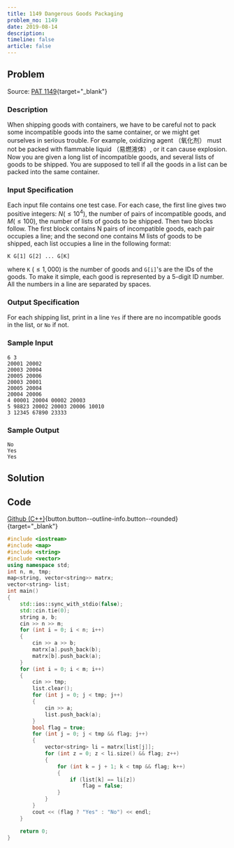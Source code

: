 ```yaml
---
title: 1149 Dangerous Goods Packaging
problem_no: 1149
date: 2019-08-14
description: 
timeline: false
article: false
---
```


<!--more-->

## Problem

Source: [PAT 1149](https://pintia.cn/problem-sets/994805342720868352/exam/problems/1038429908921778176){target="_blank"}

### Description

When shipping goods with containers, we have to be careful not to pack some incompatible goods into the same container, or we might get ourselves in serious trouble. For example, oxidizing agent （氧化剂） must not be packed with flammable liquid （易燃液体）, or it can cause explosion.
Now you are given a long list of incompatible goods, and several lists of goods to be shipped. You are supposed to tell if all the goods in a list can be packed into the same container.

### Input Specification

Each input file contains one test case. For each case, the first line gives two positive integers: $N(≤10^4)$, the number of pairs of incompatible goods, and $M(≤100)$, the number of lists of goods to be shipped.
Then two blocks follow. The first block contains N pairs of incompatible goods, each pair occupies a line; and the second one contains M lists of goods to be shipped, each list occupies a line in the following format:

`K G[1] G[2] ... G[K]`

where `K` $(≤1,000)$ is the number of goods and `G[i]`'s are the IDs of the goods. To make it simple, each good is represented by a 5-digit ID number. All the numbers in a line are separated by spaces.

### Output Specification

For each shipping list, print in a line `Yes` if there are no incompatible goods in the list, or `No` if not.

### Sample Input

```text
6 3
20001 20002
20003 20004
20005 20006
20003 20001
20005 20004
20004 20006
4 00001 20004 00002 20003
5 98823 20002 20003 20006 10010
3 12345 67890 23333
```

### Sample Output

```text
No
Yes
Yes
```

## Solution

## Code

[Github (C++)](https://github.com/Alomerry/algorithm/blob/master/pat/a/){button.button--outline-info.button--rounded}{target="_blank"}


```cpp
#include <iostream>
#include <map>
#include <string>
#include <vector>
using namespace std;
int n, m, tmp;
map<string, vector<string>> matrx;
vector<string> list;
int main()
{
    std::ios::sync_with_stdio(false);
    std::cin.tie(0);
    string a, b;
    cin >> n >> m;
    for (int i = 0; i < n; i++)
    {
        cin >> a >> b;
        matrx[a].push_back(b);
        matrx[b].push_back(a);
    }
    for (int i = 0; i < m; i++)
    {
        cin >> tmp;
        list.clear();
        for (int j = 0; j < tmp; j++)
        {
            cin >> a;
            list.push_back(a);
        }
        bool flag = true;
        for (int j = 0; j < tmp && flag; j++)
        {
            vector<string> li = matrx[list[j]];
            for (int z = 0; z < li.size() && flag; z++)
            {
                for (int k = j + 1; k < tmp && flag; k++)
                {
                    if (list[k] == li[z])
                        flag = false;
                }
            }
        }
        cout << (flag ? "Yes" : "No") << endl;
    }

    return 0;
}
```

